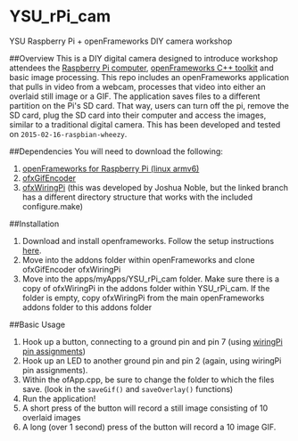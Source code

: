 # YSU_rPi_cam
YSU Raspberry Pi + openFrameworks DIY camera workshop

##Overview
This is a DIY digital camera designed to introduce workshop attendees the [Raspberry Pi computer][1], [openFrameworks C++ toolkit][2] and basic image processing. This repo includes an openFrameworks application that pulls in video from a webcam, processes that video into either an overlaid still image or a GIF. The application saves files to a different partition on the Pi's SD card. That way, users can turn off the pi, remove the SD card, plug the SD card into their computer and access the images, similar to a traditional digital camera. This has been developed and tested on `2015-02-16-raspbian-wheezy`. 




##Dependencies
You will need to download the following:

1. [openFrameworks for Raspberry Pi (linux armv6)][3]
2. [ofxGifEncoder][4]
3. [ofxWiringPi][5] (this was developed by Joshua Noble, but the linked branch has a different directory structure that works with the included configure.make)


##Installation
1. Download and install openframeworks. Follow the setup instructions [here][6]. 
2. Move into the addons folder within openFrameworks and clone ofxGifEncoder ofxWiringPi
3. Move into the apps/myApps/YSU_rPi_cam folder.  Make sure there is a copy of ofxWiringPi in the addons folder within YSU_rPi_cam. If the folder is empty, copy ofxWiringPi from the main openFrameworks addons folder to this addons folder


##Basic Usage
1. Hook up a button, connecting to a ground pin and pin 7 (using [wiringPi pin assignments][7])
2. Hook up an LED to another ground pin and pin 2 (again, using wiringPi pin assignments).
3. Within the ofApp.cpp, be sure to change the folder to which the files save. (look in the `saveGif()` and `saveOverlay()` functions)
4. Run the application!
5. A short press of the button will record a still image consisting of 10 overlaid images
6. A long (over 1 second) press of the button will record a 10 image GIF.

[1]: http://www.raspberrypi.org/
[2]: http://www.openframeworks.cc/
[3]: http://www.openframeworks.cc/download/
[4]: https://github.com/jesusgollonet/ofxGifEncoder
[5]: https://github.com/jmarsico/ofxWiringPi  
[6]: http://www.openframeworks.cc/setup/raspberrypi/Raspberry-Pi-Getting-Started.html
[7]: https://projects.drogon.net/raspberry-pi/wiringpi/pins/

